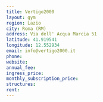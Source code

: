 ```yaml
---
title: Vertigo2000
layout: gym
region: Lazio
city: Roma (RM)
address: Via dell' Acqua Marcia 51
latitude: 41.919541
longitude: 12.552934
email: info@vertigo2000.it
phone: 
website: 
annual_fee: 
ingress_price: 
monthly_subscription_price: 
structures: 
rent: 
---
```


